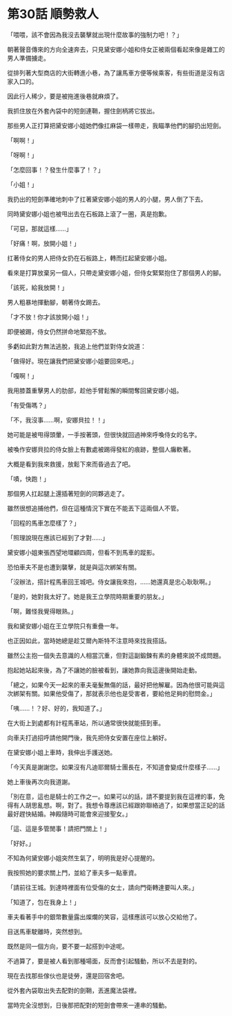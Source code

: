 # 第30話 順勢救人

「喂喂，該不會因為我沒去襲擊就出現什麼故事的強制力吧！？」

朝著聲音傳來的方向全速奔去，只見黛安娜小姐和侍女正被兩個看起來像是雜工的男人準備擄走。

從排列著大型商店的大街轉進小巷，為了讓馬車方便等候乘客，有些街道是沒有店家入口的。

因此行人稀少，要是被拖進後巷就麻煩了。

我抓住放在外套內袋中的短劍連鞘，握住劍柄將它拔出。

那些男人正打算把黛安娜小姐她們像扛麻袋一樣帶走，我瞄準他們的腳扔出短劍。

「啊啊！」

「呀啊！」

「怎麼回事！？發生什麼事了！？」

「小姐！」

我扔出的短劍準確地刺中了扛著黛安娜小姐的男人的小腿，男人倒了下去。

同時黛安娜小姐也被甩出去在石板路上滾了一圈，真是抱歉。

「可惡，那就這樣……」

「好痛！啊，放開小姐！」

扛著侍女的男人把侍女扔在石板路上，轉而扛起黛安娜小姐。

看來是打算放棄另一個人，只帶走黛安娜小姐，但侍女緊緊抱住了那個男人的腳。

「該死，給我放開！」

男人粗暴地揮動腳，朝著侍女踢去。

「才不放！你才該放開小姐！」

即便被踢，侍女仍然拼命地緊抱不放。

多虧如此對方無法逃脫，我追上他們並對侍女說道：

「做得好。現在讓我們把黛安娜小姐要回來吧。」

「嘎啊！」

我用膝蓋重擊男人的肋部，趁他手臂鬆懈的瞬間奪回黛安娜小姐。

「有受傷嗎？」

「不，我沒事……啊，安娜貝拉！！」

她可能是被甩得頭暈，一手按著頭，但很快就回過神來呼喚侍女的名字。

被喚作安娜貝拉的侍女臉上有數處被踢得發紅的痕跡，整個人癱軟著。

大概是看到我來救援，放鬆下來而昏過去了吧。

「嘖，快跑！」

那個男人扛起腿上還插著短劍的同夥逃走了。

雖然很想追捕他們，但在這種情況下實在不能丟下這兩個人不管。

「回程的馬車怎麼樣了？」

「照理說現在應該已經到了才對……」

黛安娜小姐東張西望地環顧四周，但看不到馬車的蹤影。

恐怕車夫不是也遭到襲擊，就是與這次綁架有關。

「沒辦法，搭計程馬車回王城吧。侍女讓我來抱，……她還真是忠心耿耿啊。」

「是的，她對我太好了。她是我王立學院時期重要的朋友。」

「啊，難怪我覺得眼熟。」

我和黛安娜小姐在王立學院只有重疊一年。

也正因如此，當時她總是趁艾爾內斯特不注意時來找我搭話。

雖然公主抱一個失去意識的人相當沉重，但對這副鍛鍊有素的身體來說不成問題。

抱起她站起來後，為了不讓她的臉被看到，讓她靠向我這邊後開始走動。

「總之，如果今天一起來的車夫毫髮無傷的話，最好把他解雇。因為他很可能與這次綁架有關。如果他受傷了，那就表示他也是受害者，要給他足夠的慰問金。」

「咦……！？好、好的，我知道了。」

在大街上到處都有計程馬車站，所以通常很快就能搭到車。

向車夫打過招呼請他開門後，我先把侍女安置在座位上躺好。

在黛安娜小姐上車時，我伸出手護送她。

「今天真是謝謝您。如果沒有凡迪耶爾騎士團長在，不知道會變成什麼樣子……」

她上車後再次向我道謝。

「別在意，這也是騎士的工作之一。如果可以的話，請不要提到我在這裡的事，免得有人胡思亂想。啊，對了。我想令尊應該已經跟妳聯絡過了，如果想當正妃的話最好趕快結婚。神殿隨時可能會來迎接聖女。」

「這、這是多管閒事！請把門關上！」

「好好。」

不知為何黛安娜小姐突然生氣了，明明我是好心提醒的。

我按照她的要求關上門，並給了車夫多一點車資。

「請前往王城。到達時裡面有位受傷的女士，請向門衛轉達要叫人來。」

「知道了，包在我身上！」

車夫看著手中的銀幣數量露出燦爛的笑容，這樣應該可以放心交給他了。

目送馬車駛離時，突然想到。

既然是同一個方向，要不要一起搭到中途呢。

不過算了，要是被人看到那種場面，反而會引起騷動，所以不去是對的。

現在去找那些傢伙也是徒勞，還是回宿舍吧。

從外套內袋取出失去配對的劍鞘，丟進魔法袋裡。

當時完全沒想到，日後那把配對的短劍會帶來一連串的騷動。